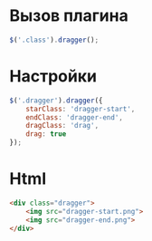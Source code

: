 # Вызов плагина
```javascript
$('.class').dragger();
```

# Настройки
```javascript
$('.dragger').dragger({
	starClass: 'dragger-start',
	endClass: 'dragger-end',
	dragClass: 'drag',
	drag: true
});
```

# Html
```html
<div class="dragger">
	<img src="dragger-start.png">
	<img src="dragger-end.png">
</div>
```
